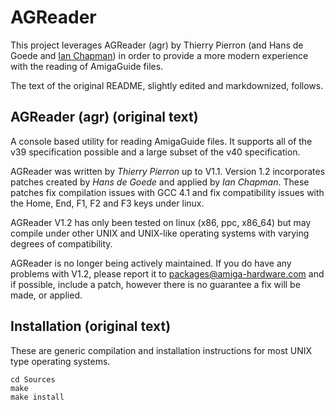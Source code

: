 # AGReader

This project leverages AGReader (agr) by Thierry Pierron (and
Hans de Goede and [Ian Chapman](http://amiga-hardware.com/)) in
order to provide a more modern experience with the reading
of AmigaGuide files.

The text of the original README, slightly edited and markdownized,
follows.


## AGReader (agr) (original text)

A console based utility for reading AmigaGuide files. It supports all
of the v39 specification possible and a large subset of the v40
specification.

AGReader was written by *Thierry Pierron* up to V1.1. Version 1.2
incorporates patches created by *Hans de Goede* and applied by
*Ian Chapman*. These patches fix compilation issues with GCC 4.1 and
fix compatibility issues with the Home, End, F1, F2 and F3 keys under
linux.

AGReader V1.2 has only been tested on linux (x86, ppc, x86_64) but may
compile under other UNIX and UNIX-like operating systems with varying
degrees of compatibility.

AGReader is no longer being actively maintained. If you do have any
problems with V1.2, please report it to packages@amiga-hardware.com
and if possible, include a patch, however there is no guarantee a fix
will be made, or applied.


## Installation (original text)

These are generic compilation and installation instructions for most
UNIX type operating systems.

    cd Sources
    make
    make install
